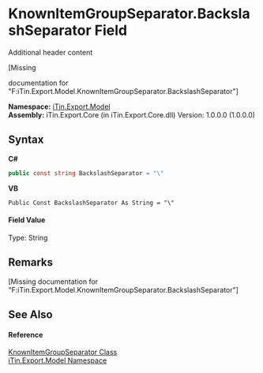# KnownItemGroupSeparator.BackslashSeparator Field
Additional header content 

\[Missing <summary> documentation for "F:iTin.Export.Model.KnownItemGroupSeparator.BackslashSeparator"\]

**Namespace:**&nbsp;<a href="ef57ffcc-e95e-b212-5a46-9aa6f5a3511f">iTin.Export.Model</a><br />**Assembly:**&nbsp;iTin.Export.Core (in iTin.Export.Core.dll) Version: 1.0.0.0 (1.0.0.0)

## Syntax

**C#**<br />
``` C#
public const string BackslashSeparator = "\"
```

**VB**<br />
``` VB
Public Const BackslashSeparator As String = "\"
```


#### Field Value
Type: String

## Remarks
\[Missing <remarks> documentation for "F:iTin.Export.Model.KnownItemGroupSeparator.BackslashSeparator"\]

## See Also


#### Reference
<a href="ca05fe36-dd35-714b-8205-13c0a81dad46">KnownItemGroupSeparator Class</a><br /><a href="ef57ffcc-e95e-b212-5a46-9aa6f5a3511f">iTin.Export.Model Namespace</a><br />